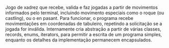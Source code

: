 Jogo de xadrez que recebe, valida e faz jogadas a partir de movimentos informados pelo terminal, incluindo movimento especiais como o roque (ou castling), ou o en pasant. Para funcionar, o programa recebe movimentações em coordenadas de tabuleiro, repetindo a solicitação se a jogada for inválida. Internamente cria abstração a partir de várias classes, records, enums, iterators, para permitir a escrita de um programa simples, enquanto os detalhes da implementação permanecem encapsulados. 
